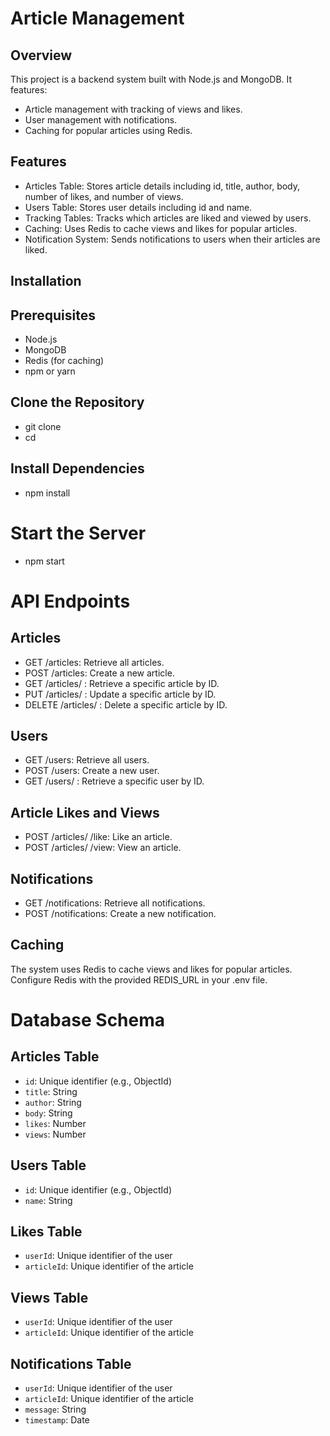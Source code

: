 # Article Management 

## Overview

This project is a backend system built with Node.js and MongoDB. It features:

- Article management with tracking of views and likes.
- User management with notifications.
- Caching for popular articles using Redis.

## Features

- Articles Table: Stores article details including id, title, author, body, number of likes, and number of views.
- Users Table: Stores user details including id and name.
- Tracking Tables: Tracks which articles are liked and viewed by users.
- Caching: Uses Redis to cache views and likes for popular articles.
- Notification System: Sends notifications to users when their articles are liked.

## Installation

## Prerequisites

- Node.js
- MongoDB
- Redis (for caching)
- npm or yarn

## Clone the Repository

- git clone <repository-url>
- cd <repository-directory>

## Install Dependencies

- npm install

# Start the Server

- npm start

# API Endpoints

## Articles

- GET /articles: Retrieve all articles.
- POST /articles: Create a new article.
- GET /articles/
  : Retrieve a specific article by ID.
- PUT /articles/
  : Update a specific article by ID.
- DELETE /articles/
  : Delete a specific article by ID.

## Users

- GET /users: Retrieve all users.
- POST /users: Create a new user.
- GET /users/
  : Retrieve a specific user by ID.

## Article Likes and Views

- POST /articles/
  /like: Like an article.
- POST /articles/
  /view: View an article.

## Notifications

- GET /notifications: Retrieve all notifications.
- POST /notifications: Create a new notification.

## Caching

The system uses Redis to cache views and likes for popular articles. Configure Redis with the provided REDIS_URL in your .env file.

# Database Schema

## Articles Table

- `id`: Unique identifier (e.g., ObjectId)
- `title`: String
- `author`: String
- `body`: String
- `likes`: Number
- `views`: Number

## Users Table

- `id`: Unique identifier (e.g., ObjectId)
- `name`: String

## Likes Table

- `userId`: Unique identifier of the user
- `articleId`: Unique identifier of the article

## Views Table

- `userId`: Unique identifier of the user
- `articleId`: Unique identifier of the article

## Notifications Table

- `userId`: Unique identifier of the user
- `articleId`: Unique identifier of the article
- `message`: String
- `timestamp`: Date
